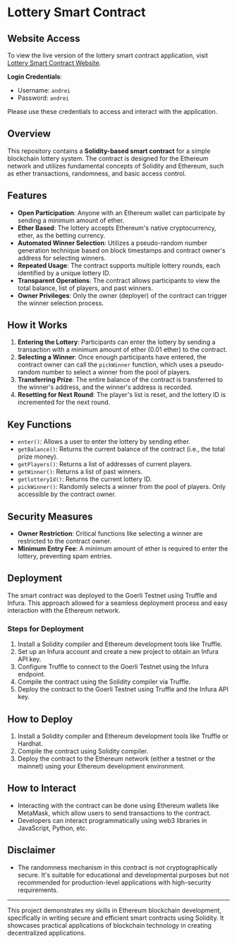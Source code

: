 # Lottery Smart Contract

## Website Access
To view the live version of the lottery smart contract application, visit [Lottery Smart Contract Website](https://lottery1.andreidev.site/). 

**Login Credentials**:
- Username: `andrei`
- Password: `andrei`

Please use these credentials to access and interact with the application.

## Overview
This repository contains a **Solidity-based smart contract** for a simple blockchain lottery system. The contract is designed for the Ethereum network and utilizes fundamental concepts of Solidity and Ethereum, such as ether transactions, randomness, and basic access control.

## Features
- **Open Participation**: Anyone with an Ethereum wallet can participate by sending a minimum amount of ether.
- **Ether Based**: The lottery accepts Ethereum's native cryptocurrency, ether, as the betting currency.
- **Automated Winner Selection**: Utilizes a pseudo-random number generation technique based on block timestamps and contract owner's address for selecting winners.
- **Repeated Usage**: The contract supports multiple lottery rounds, each identified by a unique lottery ID.
- **Transparent Operations**: The contract allows participants to view the total balance, list of players, and past winners.
- **Owner Privileges**: Only the owner (deployer) of the contract can trigger the winner selection process.

## How it Works
1. **Entering the Lottery**: Participants can enter the lottery by sending a transaction with a minimum amount of ether (0.01 ether) to the contract.
2. **Selecting a Winner**: Once enough participants have entered, the contract owner can call the `pickWinner` function, which uses a pseudo-random number to select a winner from the pool of players.
3. **Transferring Prize**: The entire balance of the contract is transferred to the winner's address, and the winner's address is recorded.
4. **Resetting for Next Round**: The player's list is reset, and the lottery ID is incremented for the next round.

## Key Functions
- `enter()`: Allows a user to enter the lottery by sending ether.
- `getBalance()`: Returns the current balance of the contract (i.e., the total prize money).
- `getPlayers()`: Returns a list of addresses of current players.
- `getWinner()`: Returns a list of past winners.
- `getlotteryId()`: Returns the current lottery ID.
- `pickWinner()`: Randomly selects a winner from the pool of players. Only accessible by the contract owner.

## Security Measures
- **Owner Restriction**: Critical functions like selecting a winner are restricted to the contract owner.
- **Minimum Entry Fee**: A minimum amount of ether is required to enter the lottery, preventing spam entries.

## Deployment
The smart contract was deployed to the Goerli Testnet using Truffle and Infura. This approach allowed for a seamless deployment process and easy interaction with the Ethereum network.

### Steps for Deployment
1. Install a Solidity compiler and Ethereum development tools like Truffle.
2. Set up an Infura account and create a new project to obtain an Infura API key.
3. Configure Truffle to connect to the Goerli Testnet using the Infura endpoint.
4. Compile the contract using the Solidity compiler via Truffle.
5. Deploy the contract to the Goerli Testnet using Truffle and the Infura API key.

## How to Deploy
1. Install a Solidity compiler and Ethereum development tools like Truffle or Hardhat.
2. Compile the contract using Solidity compiler.
3. Deploy the contract to the Ethereum network (either a testnet or the mainnet) using your Ethereum development environment.

## How to Interact
- Interacting with the contract can be done using Ethereum wallets like MetaMask, which allow users to send transactions to the contract.
- Developers can interact programmatically using web3 libraries in JavaScript, Python, etc.

## Disclaimer
- The randomness mechanism in this contract is not cryptographically secure. It's suitable for educational and developmental purposes but not recommended for production-level applications with high-security requirements.

---

This project demonstrates my skills in Ethereum blockchain development, specifically in writing secure and efficient smart contracts using Solidity. It showcases practical applications of blockchain technology in creating decentralized applications.
